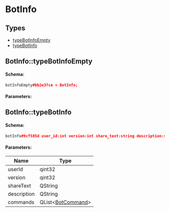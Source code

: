 # BotInfo

## Types

* [typeBotInfoEmpty](#botinfotypebotinfoempty)
* [typeBotInfo](#botinfotypebotinfo)

## BotInfo::typeBotInfoEmpty

#### Schema:

```c++
botInfoEmpty#bb2e37ce = BotInfo;
```

#### Parameters:


## BotInfo::typeBotInfo

#### Schema:

```c++
botInfo#9cf585d user_id:int version:int share_text:string description:string commands:Vector<BotCommand> = BotInfo;
```

#### Parameters:

|Name|Type|
|----|----|
|userId|qint32|
|version|qint32|
|shareText|QString|
|description|QString|
|commands|QList&lt;[BotCommand](botcommand.md)&gt;|

